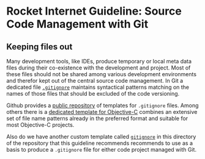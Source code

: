 # Rocket Internet Guideline: Source Code Management with Git

## Keeping files out

Many development tools, like IDEs, produce temporary or local meta data files during their co-existence with the development and project. 
Most of these files should not be shared among various development environments and therefor kept  out of the central source code management. 
In Git a dedicated file [`.gitignore`](http://git-scm.com/docs/gitignore) maintains syntactical patterns matching on the names of those files that should be excluded of the code versioning.

Github provides a [public repository](https://github.com/github/gitignore) of templates for `.gitignore` files. Among others there is a [dedicated template for Objective-C](https://github.com/github/gitignore/blob/master/Objective-C.gitignore) combines an extensive set of file name patterns already in the preferred format and 
suitable for most Objective-C projects.

Also do we have another custom template called [`gitignore`](gitignore) in this directory of the repository that this guideline recommends recommends to use as a basis to produce a `.gitignore` file for either code project managed with Git.